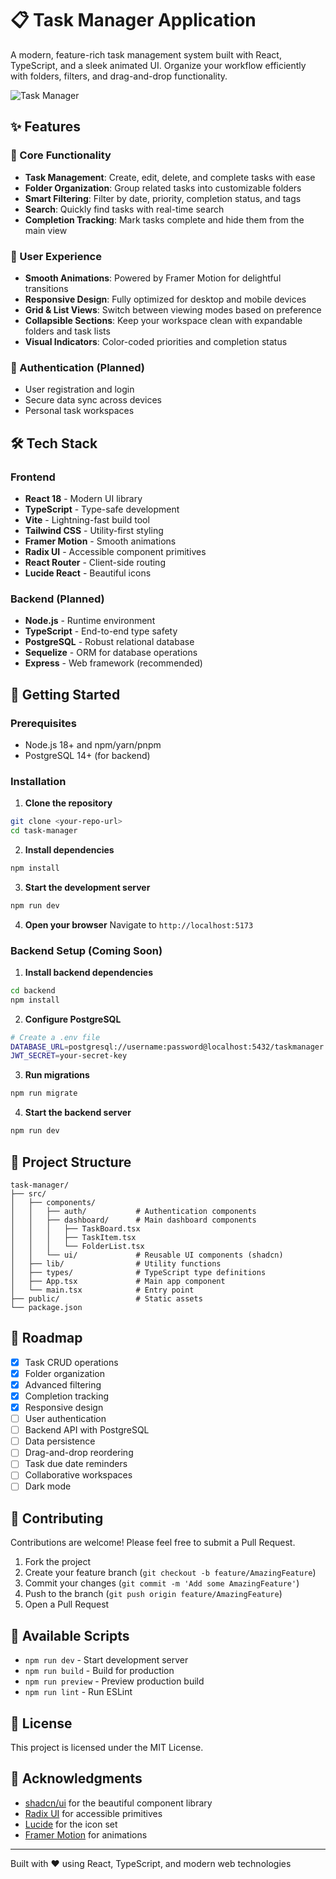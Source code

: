# 📋 Task Manager Application

A modern, feature-rich task management system built with React, TypeScript, and a sleek animated UI. Organize your workflow efficiently with folders, filters, and drag-and-drop functionality.

![Task Manager](https://images.unsplash.com/photo-1484480974693-6ca0a78fb36b?w=1200&q=80)

## ✨ Features

### 🎯 Core Functionality

- **Task Management**: Create, edit, delete, and complete tasks with ease
- **Folder Organization**: Group related tasks into customizable folders
- **Smart Filtering**: Filter by date, priority, completion status, and tags
- **Search**: Quickly find tasks with real-time search
- **Completion Tracking**: Mark tasks complete and hide them from the main view

### 🎨 User Experience

- **Smooth Animations**: Powered by Framer Motion for delightful transitions
- **Responsive Design**: Fully optimized for desktop and mobile devices
- **Grid & List Views**: Switch between viewing modes based on preference
- **Collapsible Sections**: Keep your workspace clean with expandable folders and task lists
- **Visual Indicators**: Color-coded priorities and completion status

### 🔐 Authentication (Planned)

- User registration and login
- Secure data sync across devices
- Personal task workspaces

## 🛠️ Tech Stack

### Frontend

- **React 18** - Modern UI library
- **TypeScript** - Type-safe development
- **Vite** - Lightning-fast build tool
- **Tailwind CSS** - Utility-first styling
- **Framer Motion** - Smooth animations
- **Radix UI** - Accessible component primitives
- **React Router** - Client-side routing
- **Lucide React** - Beautiful icons

### Backend (Planned)

- **Node.js** - Runtime environment
- **TypeScript** - End-to-end type safety
- **PostgreSQL** - Robust relational database
- **Sequelize** - ORM for database operations
- **Express** - Web framework (recommended)

## 🚀 Getting Started

### Prerequisites

- Node.js 18+ and npm/yarn/pnpm
- PostgreSQL 14+ (for backend)

### Installation

1. **Clone the repository**

```bash
git clone <your-repo-url>
cd task-manager
```

2. **Install dependencies**

```bash
npm install
```

3. **Start the development server**

```bash
npm run dev
```

4. **Open your browser**
   Navigate to `http://localhost:5173`

### Backend Setup (Coming Soon)

1. **Install backend dependencies**

```bash
cd backend
npm install
```

2. **Configure PostgreSQL**

```bash
# Create a .env file
DATABASE_URL=postgresql://username:password@localhost:5432/taskmanager
JWT_SECRET=your-secret-key
```

3. **Run migrations**

```bash
npm run migrate
```

4. **Start the backend server**

```bash
npm run dev
```

## 📁 Project Structure

```
task-manager/
├── src/
│   ├── components/
│   │   ├── auth/           # Authentication components
│   │   ├── dashboard/      # Main dashboard components
│   │   │   ├── TaskBoard.tsx
│   │   │   ├── TaskItem.tsx
│   │   │   └── FolderList.tsx
│   │   └── ui/             # Reusable UI components (shadcn)
│   ├── lib/                # Utility functions
│   ├── types/              # TypeScript type definitions
│   ├── App.tsx             # Main app component
│   └── main.tsx            # Entry point
├── public/                 # Static assets
└── package.json
```

## 🎯 Roadmap

- [x] Task CRUD operations
- [x] Folder organization
- [x] Advanced filtering
- [x] Completion tracking
- [x] Responsive design
- [ ] User authentication
- [ ] Backend API with PostgreSQL
- [ ] Data persistence
- [ ] Drag-and-drop reordering
- [ ] Task due date reminders
- [ ] Collaborative workspaces
- [ ] Dark mode

## 🤝 Contributing

Contributions are welcome! Please feel free to submit a Pull Request.

1. Fork the project
2. Create your feature branch (`git checkout -b feature/AmazingFeature`)
3. Commit your changes (`git commit -m 'Add some AmazingFeature'`)
4. Push to the branch (`git push origin feature/AmazingFeature`)
5. Open a Pull Request

## 📝 Available Scripts

- `npm run dev` - Start development server
- `npm run build` - Build for production
- `npm run preview` - Preview production build
- `npm run lint` - Run ESLint

## 📄 License

This project is licensed under the MIT License.

## 🙏 Acknowledgments

- [shadcn/ui](https://ui.shadcn.com/) for the beautiful component library
- [Radix UI](https://www.radix-ui.com/) for accessible primitives
- [Lucide](https://lucide.dev/) for the icon set
- [Framer Motion](https://www.framer.com/motion/) for animations

---

Built with ❤️ using React, TypeScript, and modern web technologies
